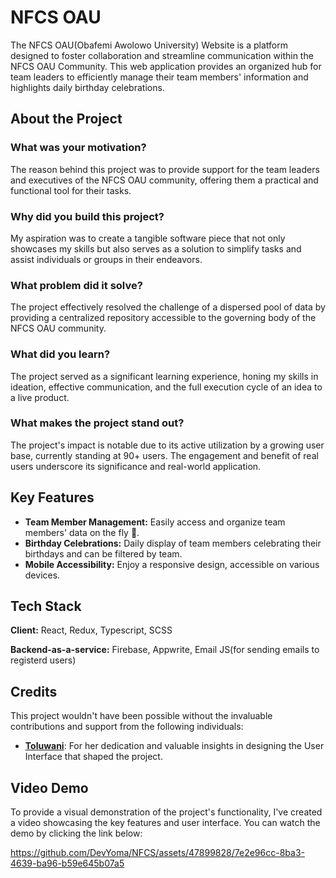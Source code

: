 
# NFCS OAU

The NFCS OAU(Obafemi Awolowo University) Website is a platform designed to foster collaboration and streamline communication within the NFCS OAU Community. This web application provides an organized hub for team leaders to efficiently manage their team members' information and highlights daily birthday celebrations.




## About the Project

### What was your motivation?
The reason behind this project was to provide support for the team leaders and executives of the NFCS OAU community, offering them a practical and functional tool for their tasks.

### Why did you build this project?
My aspiration was to create a tangible software piece that not only showcases my skills but also serves as a solution to simplify tasks and assist individuals or groups in their endeavors.

### What problem did it solve?
The project effectively resolved the challenge of a dispersed pool of data by providing a centralized repository accessible to the governing body of the NFCS OAU community.

### What did you learn?
The project served as a significant learning experience, honing my skills in ideation, effective communication, and the full execution cycle of an idea to a live product.

### What makes the project stand out?
The project's impact is notable due to its active utilization by a growing user base, currently standing at 90+ users. The engagement and benefit of real users underscore its significance and real-world application.

## Key Features

- **Team Member Management:** Easily access and organize team members' data on the fly 🚀.
- **Birthday Celebrations:** Daily display of team members celebrating their birthdays and can be filtered by team.
- **Mobile Accessibility:** Enjoy a responsive design, accessible on various devices.
## Tech Stack

**Client:** React, Redux, Typescript, SCSS

**Backend-as-a-service:** Firebase, Appwrite, Email JS(for sending emails to registerd users)


## Credits

This project wouldn't have been possible without the invaluable contributions and support from the following individuals:

- **[Toluwani](https://twitter.com/toluwaniii_a)**: For her dedication and valuable insights in designing the User Interface that shaped the project.

## Video Demo
To provide a visual demonstration of the project's functionality, I've created a video showcasing the key features and user interface. You can watch the demo by clicking the link below:




https://github.com/DevYoma/NFCS/assets/47899828/7e2e96cc-8ba3-4639-ba96-b59e645b07a5


